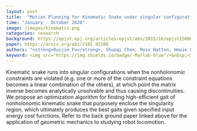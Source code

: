 ```yaml
---
layout: post
title:  "Motion Planning for Kinematic Snake under singular configuration"
time: "January - October 2020"
image: /images/kinematic.png
categories: research
background: https://epjst.epj.org/articles/epjst/abs/2015/16/epjst150085/epjst150085.html
paper: https://arxiv.org/abs/2102.01506
authors: "<strong>Ruijie Fu</strong>, Shuoqi Chen, Ross Hatton, Howie Choset"
keyword: <img src="https://img.shields.io/badge/-Matlab-blue"/>&nbsp;<img src="https://img.shields.io/badge/-geometric mechanics-green"/>&nbsp;<img src="https://img.shields.io/badge/-robot singularity-green"/>&nbsp;<img src="https://img.shields.io/badge/-snake robot-yellow"/>&nbsp
---
```

Kinematic snake runs into singular configurations when the nonholonomic constraints are violated (e.g. one or more of the constraint equations becomes a linear combination of the others), at which point the matrix inverse becomes analytically unsolvable and thus causing discontinuities. We propose an optimization algorithm for finding high-efficient gait of nonholonomic kinematic snake that purposely enclose the singularity region, which ultimately produces the best gaits given specified input energy cost functions. Refer to the back ground paper linked above for the application of geometric mechanics to studying robot locomotion.
